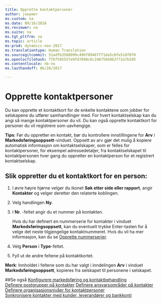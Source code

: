 ```yaml
---
title: Opprette kontaktpersoner
author: jswymer
ms.custom: na
ms.date: 09/16/2016
ms.reviewer: na
ms.suite: na
ms.tgt_pltfrm: na
ms.topic: article
ms-prod: dynamics-nav-2017
ms.translationtype: Human Translation
ms.sourcegitcommit: 51adfb3588099c496f0946ff71da5c6fe518f070
ms.openlocfilehash: ff6f595557e9fd7898c6c248759d462f72a7b195
ms.contentlocale: nb-no
ms.lasthandoff: 06/26/2017

---
```

# <a name="create-contact-persons"></a>Opprette kontaktpersoner
Du kan opprette et kontaktkort for de enkelte kontaktene som jobber for selskapene du utfører samhandlinger med. For hvert kontaktselskap kan du angi så mange kontaktpersoner du vil. Du kan også opprette kontaktkort for personer du vil registrere som uavhengige.

**Tips**: Før du oppretter en kontakt, bør du kontrollere innstillingene for **Arv** i **Markedsføringsoppsett**-vinduet. Oppsett av arv gjør det mulig å kopiere automatisk informasjon om kontaktselskaper, som er felles for kontaktpersoner, for eksempel adressedetaljer, fra kontaktselskapet til kontaktpersonen hver gang du oppretter en kontaktperson for et registrert kontaktselskap.

## <a name="to-create-a-contact-card-for-a-person"></a>Slik oppretter du et kontaktkort for en person:
1. I øvre høyre hjørne velger du ikonet **Søk etter side eller rapport**, angir **Kontakter** og velger deretter den relaterte koblingen.
2. Velg handlingen **Ny**.
3. I **Nr.** -feltet angir du et nummer på kontakten.

    Hvis du har definert en nummerserie for kontakter i vinduet **Markedsføringsoppsett**, kan du eventuelt trykke Enter-tasten for å velge det neste tilgjengelige kontaktnummeret. Hvis du vil ha mer informasjon, kan du se [Opprette nummerserier](ui-create-number-series.md).
4. Velg **Person** i **Type**-feltet.
5. Fyll ut de andre feltene på kontaktkortet.

**Merk**: Innholdet i feltene som du har valgt i inndelingen **Arv** i vinduet **Markedsføringsoppsett**, kopieres fra selskapet til personene i selskapet.

##<a name="see-also"></a>Se også
[Konfigurere markedsføring og kontaktbehandling](marketing-setup-marketing.md)  
[Definere postgrupper på kontakter](marketing-mailing-groups.md#assign-mailing-groups-to-a-contact)
[Definere ansvarsområder på kontakter](marketing-job-responsibilities.md)  
[Definere organisasjonsnivåer for kontaktpersoner](marketing-organizational-levels.md)  
[Synkronisere kontakter med kunder, leverandører og bankkonti](marketing-synchronize-contacts-customers-vendors-bank-accounts.md)  

